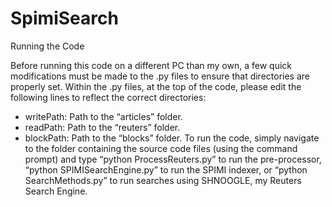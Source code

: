# SpimiSearch
Running the Code

Before running this code on a different PC than my own, a few quick modifications must be made to the .py files to ensure that directories are properly set.
Within the .py files, at the top of the code, please edit the following lines to reflect the correct directories:
-	writePath: Path to the “articles” folder.
-	readPath: Path to the “reuters” folder.
-	blockPath: Path to the “blocks” folder.
To run the code, simply navigate to the folder containing the source code files (using the command prompt) and type “python ProcessReuters.py” to run the pre-processor, “python SPIMISearchEngine.py” to run the SPIMI indexer, or “python SearchMethods.py” to run searches using SHNOOGLE, my Reuters Search Engine.

